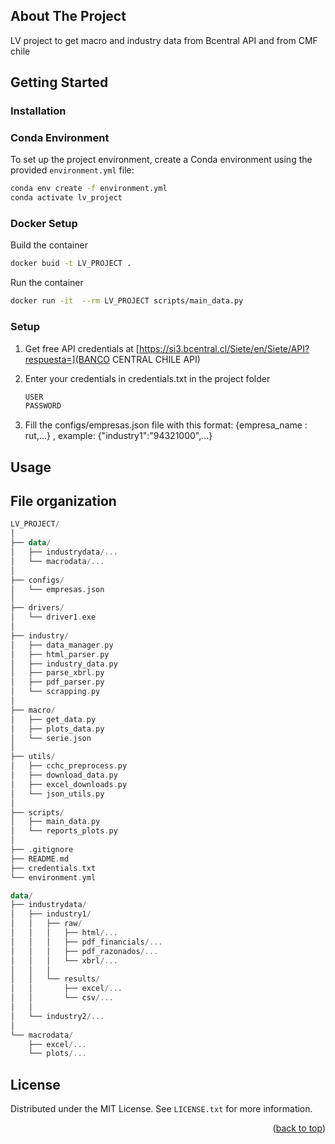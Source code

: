 


<!-- ABOUT THE PROJECT -->
## About The Project
LV project to get macro and industry data from Bcentral API and from CMF chile


<!-- GETTING STARTED -->
## Getting Started


### Installation
### Conda Environment

To set up the project environment, create a Conda environment using the provided `environment.yml` file:

```bash
conda env create -f environment.yml
conda activate lv_project
```

### Docker Setup
Build the container
```bash
docker buid -t LV_PROJECT . 
```

Run the container
```bash
docker run -it  --rm LV_PROJECT scripts/main_data.py 
```

### Setup

1. Get free API credentials at [https://si3.bcentral.cl/Siete/en/Siete/API?respuesta=](BANCO CENTRAL CHILE API)
   
2. Enter your credentials in credentials.txt in the project folder
   ```js
   USER
   PASSWORD
   ```

3. Fill the configs/empresas.json file with this format: {empresa_name : rut,...} , example: {"industry1":"94321000",...}


<!-- USAGE EXAMPLES -->
## Usage



<!-- ROADMAP -->
## File organization
```kotlin
LV_PROJECT/
│
├── data/
│   ├── industrydata/...
│   └── macrodata/...
│
├── configs/
│   └── empresas.json 
│
├── drivers/
│   └── driver1.exe
│ 
├── industry/
│   ├── data_manager.py
│   ├── html_parser.py
│   ├── industry_data.py
│   ├── parse_xbrl.py
│   ├── pdf_parser.py
│   └── scrapping.py
│
├── macro/
│   ├── get_data.py
│   ├── plots_data.py
│   └── serie.json
│
├── utils/
│   ├── cchc_preprocess.py
│   ├── download_data.py
│   ├── excel_downloads.py
│   └── json_utils.py
│  
├── scripts/
│   ├── main_data.py
│   └── reports_plots.py
│ 
├── .gitignore
├── README.md
├── credentials.txt
└── environment.yml
```


```kotlin
data/
├── industrydata/
│   ├── industry1/
│   │   ├── raw/
│   │   │   ├── html/...
│   │   │   ├── pdf_financials/...
│   │   │   ├── pdf_razonados/...
│   │   │   └── xbrl/...
│   │   │
│   │   └── results/
│   │       ├── excel/...
│   │       └── csv/...
│   │
│   └── industry2/...
│
└── macrodata/
    ├── excel/...
    └── plots/...
```


<!-- LICENSE -->
## License

Distributed under the MIT License. See `LICENSE.txt` for more information.

<p align="right">(<a href="#readme-top">back to top</a>)</p>




